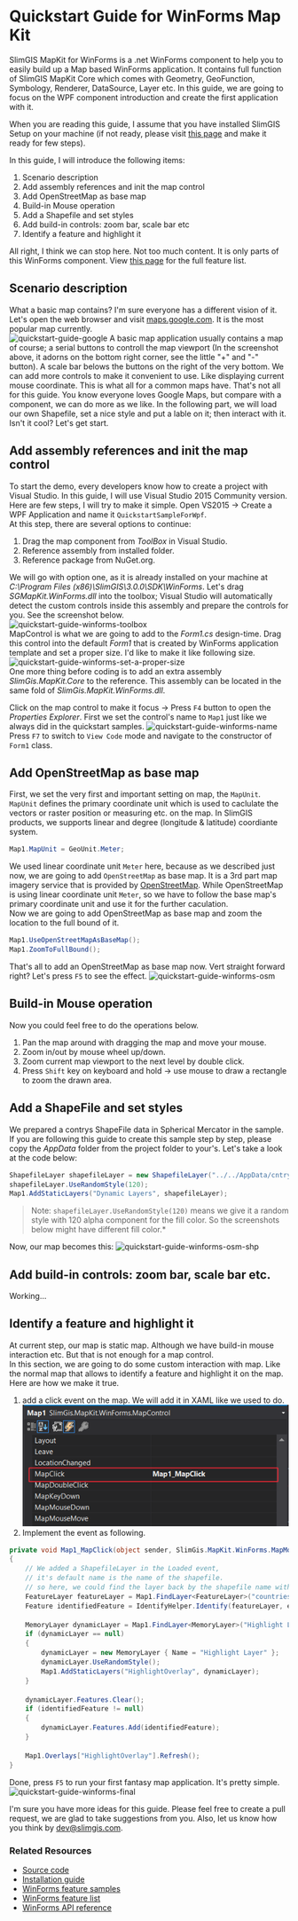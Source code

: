 # Quickstart Guide for WinForms Map Kit
SlimGIS MapKit for WinForms is a .net WinForms component to help you to easily build up a Map based WinForms application. It contains full function of SlimGIS MapKit Core which comes with Geometry, GeoFunction, Symbology, Renderer, DataSource, Layer etc. In this guide, we are going to focus on the WPF component introduction and create the first application with it.

When you are reading this guide, I assume that you have installed SlimGIS Setup on your machine (if not ready, please visit [this page](http://www.slimgis.com/developers/installation) and make it ready for few steps).

In this guide, I will introduce the following items:

1. Scenario description
1. Add assembly references and init the map control
1. Add OpenStreetMap as base map
1. Build-in Mouse operation
1. Add a Shapefile and set styles
2. Add build-in controls: zoom bar, scale bar etc
1. Identify a feature and highlight it

All right, I think we can stop here. Not too much content. It is only parts of this WinForms component. View [this page](#) for the full feature list.

## Scenario description
What a basic map contains? I'm sure everyone has a different vision of it. Let's open the web browser and visit [maps.google.com](https://www.google.com/maps). It is the most popular map currently.  
![quickstart-guide-google](http://p1.bqimg.com/567571/baf5b2a702cd22b2.png)
A basic map application usually contains a map of course; a serial buttons to controll the map viewport (In the screenshot above, it adorns on the bottom right corner, see the little "+" and "-" button). A scale bar belows the buttons on the right of the very bottom. We can add more controls to make it convenient to use. Like displaying current mouse coordinate. This is what all for a common maps have. That's not all for this guide. You know everyone loves Google Maps, but compare with a component, we can do more as we like. In the following part, we will load our own Shapefile, set a nice style and put a lable on it; then interact with it. Isn't it cool? Let's get start.

## Add assembly references and init the map control
To start the demo, every developers know how to create a project with Visual Studio. In this guide, I will use Visual Studio 2015 Community version. Here are few steps, I will try to make it simple. Open VS2015 -> Create a WPF Application and name it `QuickstartSampleForWpf`.  
At this step, there are several options to continue:
1. Drag the map component from *ToolBox* in Visual Studio.
2. Reference assembly from installed folder.
3. Reference package from NuGet.org.

We will go with option one, as it is already installed on your machine at *C:\Program Files (x86)\SlimGIS\3.0.0\SDK\WinForms*. Let's drag *SGMapKit.WinForms.dll* into the toolbox; Visual Studio will automatically detect the custom controls inside this assembly and prepare the controls for you. See the screenshot below.  
![quickstart-guide-winforms-toolbox](http://p1.bqimg.com/567571/babbefbe302c04f4.png)  
MapControl is what we are going to add to the *Form1.cs* design-time. Drag this control into the default *Form1* that is created by WinForms application template and set a proper size. I'd like to make it like following size.
![quickstart-guide-winforms-set-a-proper-size](http://p1.bpimg.com/567571/3f3b3dd23d4d099e.png)  
One more thing before coding is to add an extra assembly *SlimGis.MapKit.Core* to the reference. This assembly can be located in the same fold of *SlimGis.MapKit.WinForms.dll*.

Click on the map control to make it focus -> Press `F4` button to open the *Properties Explorer*. First we set the control's name to `Map1` just like we always did in the quickstart samples. 
![quickstart-guide-winforms-name](http://p1.bpimg.com/567571/c29fd5df0aa9e343.png)
Press `F7` to switch to `View Code` mode and navigate to the constructor of `Form1` class. 

## Add OpenStreetMap as base map
First, we set the very first and important setting on map, the `MapUnit`. `MapUnit` defines the primary coordinate unit which is used to caclulate the vectors or raster position or measuring etc. on the map. In SlimGIS products, we supports linear and degree (longitude & latitude) coordiante system.
```csharp
Map1.MapUnit = GeoUnit.Meter;
```
We used linear coordinate unit `Meter` here, because as we described just now, we are going to add `OpenStreetMap` as base map. It is a 3rd part map imagery service that is provided by [OpenStreetMap](http://www.openstreetmap.org). While OpenStreetMap is using linear coordinate unit `Meter`, so we have to follow the base map's primary coordinate unit and use it for the further caculation.  
Now we are going to add OpenStreetMap as base map and zoom the location to the full bound of it.
```csharp
Map1.UseOpenStreetMapAsBaseMap();
Map1.ZoomToFullBound();
```
That's all to add an OpenStreetMap as base map now. Vert straight forward right? Let's press `F5` to see the effect.
![quickstart-guide-winforms-osm](http://p1.bqimg.com/567571/cadf260c2ee45301.png)

## Build-in Mouse operation
Now you could feel free to do the operations below. 
1. Pan the map around with dragging the map and move your mouse.
2. Zoom in/out by mouse wheel up/down.
3. Zoom current map viewport to the next level by double click.  
4. Press `Shift` key on keyboard and hold -> use mouse to draw a rectangle to zoom the drawn area.

## Add a ShapeFile and set styles
We prepared a contrys ShapeFile data in Spherical Mercator in the sample. If you are following this guide to create this sample step by step, please copy the *AppData* folder from the project folder to your's. Let's take a look at the code below:

```csharp
ShapefileLayer shapefileLayer = new ShapefileLayer("../../AppData/cntry02-900913.shp");
shapefileLayer.UseRandomStyle(120);
Map1.AddStaticLayers("Dynamic Layers", shapefileLayer);
```

> Note: `shapefileLayer.UseRandomStyle(120)` means we give it a random style with 120 alpha component for the fill color. So the screenshots below might have different fill color.*  

Now, our map becomes this:
![quickstart-guide-winforms-osm-shp](http://i1.piimg.com/567571/d89773ed53fc5346.png)

## Add build-in controls: zoom bar, scale bar etc.
Working...

## Identify a feature and highlight it
At current step, our map is static map. Although we have build-in mouse interaction etc. But that is not enough for a map control.  
In this section, we are going to do some custom interaction with map. Like the normal map that allows to identify a feature and highlight it on the map. Here are how we make it true. 
1. add a click event on the map. We will add it in XAML like we used to do.  
![quickstart-guide-winforms-event-click](https://raw.githubusercontent.com/SlimGIS/QuickstartSampleForWinForms/master/Screenshots/quickstart-guide-winforms-event-click.png)  
2. Implement the event as following.

```csharp
private void Map1_MapClick(object sender, SlimGis.MapKit.WinForms.MapMouseEventArgs e)
{
    // We added a ShapefileLayer in the Loaded event, 
    // it's default name is the name of the shapefile.
    // so here, we could find the layer back by the shapefile name without extension. 
    FeatureLayer featureLayer = Map1.FindLayer<FeatureLayer>("countries-900913");
    Feature identifiedFeature = IdentifyHelper.Identify(featureLayer, e.WorldCoordinate, Map1.CurrentScale, Map1.MapUnit).FirstOrDefault();

    MemoryLayer dynamicLayer = Map1.FindLayer<MemoryLayer>("Highlight Layer");
    if (dynamicLayer == null)
    {
        dynamicLayer = new MemoryLayer { Name = "Highlight Layer" };
        dynamicLayer.UseRandomStyle();
        Map1.AddStaticLayers("HighlightOverlay", dynamicLayer);
    }

    dynamicLayer.Features.Clear();
    if (identifiedFeature != null)
    {
        dynamicLayer.Features.Add(identifiedFeature);
    }

    Map1.Overlays["HighlightOverlay"].Refresh();
}
```

Done, press `F5` to run your first fantasy map application. It's pretty simple. 
![quickstart-guide-winforms-final](http://p1.bqimg.com/567571/c6389a2440961fd8.png)

I'm sure you have more ideas for this guide. Please feel free to create a pull request, we are glad to take suggestions from you. Also, let us know how you think by dev@slimgis.com.

### Related Resources

- [Source code](https://github.com/SlimGIS/QuickstartSampleForWinForms)
- [Installation guide](http://www.slimgis.com/developers/installation)
- [WinForms feature samples](https://www.slimgis.com/developers/feature-samples-winforms)
- [WinForms feature list](https://www.slimgis.com/developers/features-overview-winforms)
- [WinForms API reference](https://www.slimgis.com/developers/api-ref-winforms)
